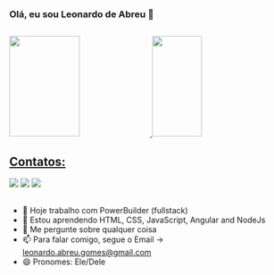 ### Olá, eu sou Leonardo de Abreu 👋
##

<div>
<a href="https://github.com/seu-usuário-aqui">
<img width="50%" height="180em" src="https://github-readme-stats.vercel.app/api?username=labreu22&show_icons=true&theme=chartreuse-dark&include_all_commits=true&count_private=true"/>
<img width="42%" height="180em" src="https://github-readme-stats.vercel.app/api/top-langs/?username=labreu22&layout=compact&langs_count=7&theme=chartreuse-dark"/>
</div>

## Contatos:
<div>
<a href="https://www.linkedin.com/in/seu-usuário-linkedln-aqui" target="_blank"><img src="https://img.shields.io/badge/-LinkedIn-%230077B5?style=for-the-badge&logo=linkedin&logoColor=white" target="_blank"></a> 
<a href = "mailto:contato@seu-usuário-aqui"><img src="https://img.shields.io/badge/Gmail-D14836?style=for-the-badge&logo=gmail&logoColor=white" target="_blank"></a>
<a href="https://instagram.com/leonardo.abreu.gomes" target="_blank"><img src="https://img.shields.io/badge/-Instagram-%23E4405F?style=for-the-badge&logo=instagram&logoColor=white" target="_blank"></a>
</div>

##
- 🔭 Hoje trabalho com PowerBuilder (fullstack)
- 🌱 Estou aprendendo HTML, CSS, JavaScript, Angular and NodeJs
- 💬 Me pergunte sobre qualquer coisa
- 📫 Para falar comigo, segue o Email -> leonardo.abreu.gomes@gmail.com
- 😄 Pronomes: Ele/Dele


